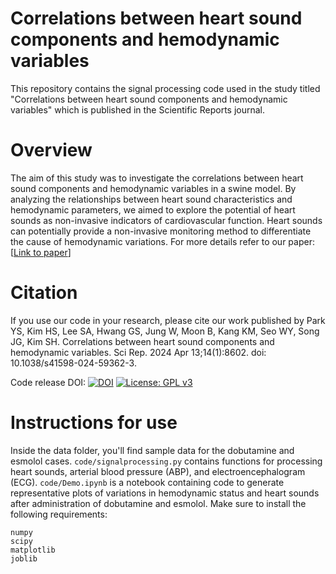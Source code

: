 # Correlations between heart sound components and hemodynamic variables
This repository contains the signal processing code used in the study titled "Correlations between heart sound components and hemodynamic variables" which is published in the Scientific Reports journal.

# Overview
The aim of this study was to investigate the correlations between heart sound components and hemodynamic variables in a swine model. By analyzing the relationships between heart sound characteristics and hemodynamic parameters, we aimed to explore the potential of heart sounds as non-invasive indicators of cardiovascular function.
Heart sounds can potentially provide a non-invasive monitoring method to differentiate the cause of hemodynamic variations.
For more details refer to our paper: [[Link to paper](https://rdcu.be/dEQil)]

# Citation
If you use our code in your research, please cite our work published by Park YS, Kim HS, Lee SA, Hwang GS, Jung W, Moon B, Kang KM, Seo WY, Song JG, Kim SH. Correlations between heart sound components and hemodynamic variables. Sci Rep. 2024 Apr 13;14(1):8602. doi: 10.1038/s41598-024-59362-3.

Code release DOI: [![DOI](https://zenodo.org/badge/779175198.svg)](https://zenodo.org/doi/10.5281/zenodo.10906818)
[![License: GPL v3](https://img.shields.io/badge/License-GPLv3-blue.svg)](https://www.gnu.org/licenses/gpl-3.0)

# Instructions for use
Inside the data folder, you'll find sample data for the dobutamine and esmolol cases.
`code/signalprocessing.py` contains functions for processing heart sounds, arterial blood pressure (ABP), and electroencephalogram (ECG).
`code/Demo.ipynb` is a notebook containing code to generate representative plots of variations in hemodynamic status and heart sounds after administration of dobutamine and esmolol.
Make sure to install the following requirements:
```
numpy
scipy
matplotlib
joblib
```

